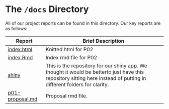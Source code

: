 
# The `/docs` Directory

All of our project reports can be found in this directory. Our key reports are 
as follows: 


|Report | Brief Description|
|---------------| -----------------|
|[index.html](./index.html) | Knitted html for P02
|[index.Rmd](./index.Rmd) | Index rmd file for P02
|[shiny](./shiny) | This is the repository for our shiny app. We thought it would be betterto just have this repository sitting here instead of putting in different folders for clarity.
|[p01-proposal.md](./p01-proposal.md) | Proposal rmd file.
